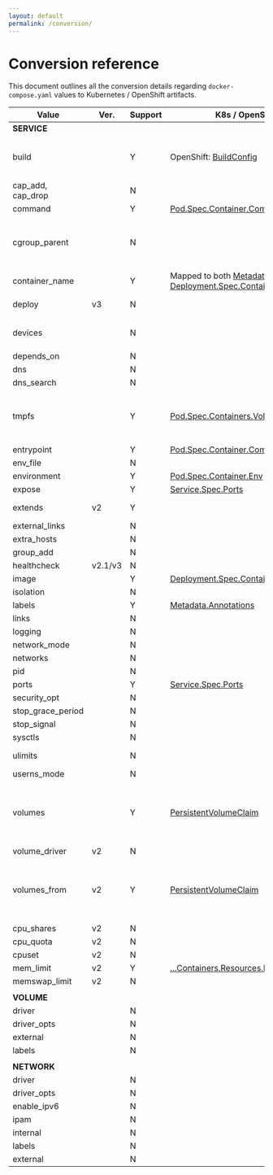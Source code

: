 ```yaml
---
layout: default
permalink: /conversion/
---
```


# Conversion reference

This document outlines all the conversion details regarding `docker-compose.yaml` values to Kubernetes / OpenShift artifacts.

| Value | Ver. | Support | K8s / OpenShift | Notes |
|-------------------|---------|-----------|--------------------------------------------------------------------------------------------------------------------------------------------------------------------------------------------------------------------------------------------------------------------------|-----------------------------------------------------------------------------------------------------------------------------|
| __SERVICE__ |  |  |  |  |
| build |  | Y | OpenShift: [BuildConfig](https://docs.openshift.com/enterprise/3.1/dev_guide/builds.html#defining-a-buildconfig) | Converts, but local builds are not yet supported. See issue [97](https://github.com/kubernetes-incubator/kompose/issues/97) |
| cap_add, cap_drop |  | N |  |  |
| command |  | Y | [Pod.Spec.Container.Command](https://kubernetes.io/docs/api-reference/v1/definitions/#_v1_container) |  |
| cgroup_parent |  | N |  | No compatibility with Kubernetes / OpenShift. Limited use-cases with Docker. |
| container_name |  | Y | Mapped to both [Metadata.Name](https://github.com/kubernetes/community/blob/master/contributors/design-proposals/identifiers.md) and [Deployment.Spec.Containers.Name](https://github.com/kubernetes/community/blob/master/contributors/design-proposals/identifiers.md) |  |
| deploy | v3 | N |  | Upcoming support started |
| devices |  | N |  | Not supported within Kubernetes, see this [issue](https://github.com/kubernetes/kubernetes/issues/5607) |
| depends_on |  | N |  |  |
| dns |  | N |  |  |
| dns_search |  | N |  |  |
| tmpfs |  | Y | [Pod.Spec.Containers.Volumes.EmptyDir](https://kubernetes.io/docs/concepts/storage/volumes/#emptydir) | Creates `emptyDir` volume with `medium` set to `Memory` & mounts given directory inside container | 
| entrypoint |  | Y | [Pod.Spec.Container.Command](https://kubernetes.io/docs/api-reference/v1/definitions/#_v1_container) | Same as `command` |
| env_file |  | N |  |  |
| environment |  | Y | [Pod.Spec.Container.Env](https://kubernetes.io/docs/api-reference/v1/definitions/#_v1_envvar) |  |
| expose |  | Y | [Service.Spec.Ports](https://kubernetes.io/docs/api-reference/v1/definitions/#_v1_containerport) |  |
| extends | v2 | Y |  | Extends by utilizing the same image supplied |
| external_links |  | N |  |  |
| extra_hosts |  | N |  |  |
| group_add |  | N |  |  |
| healthcheck | v2.1/v3 | N |  |  |
| image |  | Y | [Deployment.Spec.Containers.Image](https://kubernetes.io/docs/api-reference/v1/definitions/#_v1_container) |  |
| isolation |  | N |  |  |
| labels |  | Y | [Metadata.Annotations](https://kubernetes.io/docs/api-reference/v1/definitions/#_v1_objectmeta) |  |
| links |  | N |  |  |
| logging |  | N |  |  |
| network_mode |  | N |  |  |
| networks |  | N |  |  |
| pid |  | N |  |  |
| ports |  | Y | [Service.Spec.Ports](https://kubernetes.io/docs/api-reference/v1/definitions/#_v1_containerport) |  |
| security_opt |  | N |  |  |
| stop_grace_period |  | N |  |  |
| stop_signal |  | N |  |  |
| sysctls |  | N |  |  |
| ulimits |  | N |  | See this [issue](https://github.com/kubernetes/kubernetes/issues/3595) on the k8s repo |
| userns_mode |  | N |  |  |
| volumes |  | Y | [PersistentVolumeClaim](https://kubernetes.io/docs/api-reference/v1/definitions/#_v1_PersistentVolumeClaim) | Creates a PersistentVolumeClaim. Can only be created if there is already a PersistentVolume within the cluster |
| volume_driver | v2 | N |  |  |
| volumes_from | v2 | Y | [PersistentVolumeClaim](https://kubernetes.io/docs/api-reference/v1/definitions/#_v1_PersistentVolumeClaim) | Creates a PersistentVolumeClaim that is both shared by deployment and deployment config (OpenShift) |
| cpu_shares | v2 | N |  |  |
| cpu_quota | v2 | N |  |  |
| cpuset | v2 | N |  |  |
| mem_limit | v2 | Y | [...Containers.Resources.Limits.Memory](https://kubernetes.io/docs/api-reference/v1/definitions/#_v1_resourcefieldselector) |  |
| memswap_limit | v2 | N |  | Use `mem_limit` |
|  |  |  |  |  |
| __VOLUME__ |  |  |  |  |
| driver |  | N |  |  |
| driver_opts |  | N |  |  |
| external |  | N |  |  |
| labels |  | N |  |  |
|  |  |  |  |  |
| __NETWORK__ |  |  |  |  |
| driver |  | N |  |  |
| driver_opts |  | N |  |  |
| enable_ipv6 |  | N |  |  |
| ipam |  | N |  |  |
| internal |  | N |  |  |
| labels |  | N |  |  |
| external |  | N |  |  |
